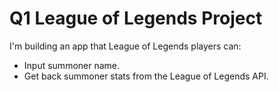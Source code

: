 # Q1 League of Legends Project

I'm building an app that League of Legends players can:

* Input summoner name.
* Get back summoner stats from the League of Legends API.
